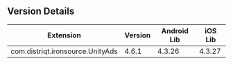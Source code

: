 ## Version Details

| Extension | Version | Android Lib | iOS Lib |
| --- | --- | --- | --- |
| com.distriqt.ironsource.UnityAds | 4.6.1 | 4.3.26 | 4.3.27 |
